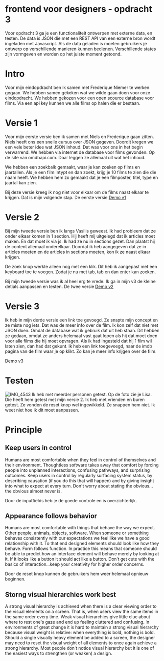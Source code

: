 # frontend voor designers - opdracht 3

Voor opdracht 3 ga je een functionaliteit ontwerpen met externe data, en testen. De data is JSON die met een REST API van een externe bron wordt ingeladen met Javascript. Als de data geladen is moeten gebruikers je ontwerp op verschillende manieren kunnen bedienen. Verschillende states zijn vormgeven en worden op het juiste moment getoond.


# Intro
Voor mijn eindopdracht ben ik samen met Frederique Niemer te werken gegaan. We hebben samen gekeken wat we wilde gaan doen voor onze eindopdracht. We hebben gekozen voor een open scource database voor films. Via een api key kunnen we alle films op halen die er bestaan. 

# Versie 1 
Voor mijn eerste versie ben ik samen met Niels en Frederique gaan zitten. Niels heeft ons een snelle cursus over JSON gegeven. Doordit kregen we een vele beter idee wat JSON inhoud. Dat was voor ons in het begin verwarrend. We hebben via internet de database voor films gevonden. Op de site van omdbapi.com. Daar leggen ze allemaal uit wat het inhoud. 

We hebben een zoekbalk gemaakt, waar je kan zoeken op films en jaartallen. Als je een film intypt en dan zoekt, krijg je 10 films te zien die die naam heeft. We hebben hem zo gemaakt dat je een filmposter, titel, type en jaartal kan zien. 

Bij deze versie kreeg ik nog niet voor elkaar om de films naast elkaar te krijgen. Dat is mijn volgende stap. 
De eerste versie [Demo v1](https://irispunt.github.io/frontendvoordesigners/opdracht3/v1/index.html.)

# Versie 2
Bij mijn tweede versie ben ik langs Vasilis geweest. Ik had probleem dat ze onder elkaar komen in 1 section. Hij heeft mij uitgelegd dat ik articles moet maken. En dat moet ik via js. Ik had ze nu in sections gezet. Dan plaatst hij de content allemaal onderelkaar. Doordat ik heb aangegeven dat ze in articles moeten en de articles in sections moeten, kon ik ze naast elkaar krijgen. 

De zoek knop werkte alleen nog met een klik. Dit heb ik aangepast met een keyboard toe te voegen. Zodat je nu met tab, tab en dan enter kan zoeken. 

Bij mijn tweede versie was ik al heel erg te vrede. Ik ga in mijn v3 de kleine detials aanpassen en testen. De twee versie
[Demo v2](https://irispunt.github.io/frontendvoordesigners/opdracht3/v2/index.html)

# Versie 3
Ik heb in mijn derde versie een link toe gevoegd. Ze snapte mijn concept en ze miste nog iets. Dat was de meer info over de film. Ik kon zelf dat niet met JSON doen. Omdat de database wat ik gebruik dat uit heb staan. Dit hebben ze gedaan, omdat ze anders helemaal vast gaat lopen als hij dat moet doen voor alle films die hij moet opvragen. Als ik had ingesteld dat hij 1 film wil laten zien, dan had dat gekunt. Ik heb een link toegevoegd, naar de imdb pagina van de film waar je op klikt. Zo kan je meer info krijgen over de film. 

[Demo v3](https://irispunt.github.io/frontendvoordesigners/opdracht3/v3/index.html)


# Testen 
![IMG_4543](https://user-images.githubusercontent.com/45559619/59748311-26236f80-927b-11e9-94f9-45495e271230.JPG)
Ik heb met meerder personen getest. Op de foto zie je Lisa. Die heeft hem getest met mijn versie 2. Ik heb met vrienden en buren  getest. Ze vonden de reset knop wel ingewikkeld. Ze snappen hem niet. Ik weet niet hoe ik dit moet aanpassen.

# Principle



## Keep users in control
Humans are most comfortable when they feel in control of themselves and their environment. Thoughtless software takes away that comfort by forcing people into unplanned interactions, confusing pathways, and surprising outcomes. Keep users in control by regularly surfacing system status, by describing causation (if you do this that will happen) and by giving insight into what to expect at every turn. Don't worry about stating the obvious…the obvious almost never is.

Door de inputfields heb je de goede controle en is overzichterlijk. 

## Appearance follows behavior
Humans are most comfortable with things that behave the way we expect. Other people, animals, objects, software. When someone or something behaves consistently with our expectations we feel like we have a good relationship with it. To that end designed elements should look like how they behave. Form follows function. In practice this means that someone should be able to predict how an interface element will behave merely by looking at it. If it looks like a button it should act like a button. Don't get cute with the basics of interaction…keep your creativity for higher order concerns.

Door de reset knop kunnen de gebruikers hem weer helemaal opnieuw beginnen. 

## Storng visual hierarchies work best
A strong visual hierarchy is achieved when there is a clear viewing order to the visual elements on a screen. That is, when users view the same items in the same order every time. Weak visual hierarchies give little clue about where to rest one's gaze and end up feeling cluttered and confusing. In environments of great change it is hard to maintain a strong visual hierarchy because visual weight is relative: when everything is bold, nothing is bold. Should a single visually heavy element be added to a screen, the designer may need to reset the visual weight of all elements to once again achieve a strong hierarchy. Most people don't notice visual hierarchy but it is one of the easiest ways to strengthen (or weaken) a design.


